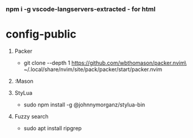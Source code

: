 ### npm i -g vscode-langservers-extracted - for html
# config-public

1. Packer
    - git clone --depth 1 https://github.com/wbthomason/packer.nvim\
 ~/.local/share/nvim/site/pack/packer/start/packer.nvim


2. :Mason

3.  StyLua
    - sudo npm install -g @johnnymorganz/stylua-bin

6. Fuzzy search
    - sudo apt install ripgrep 
